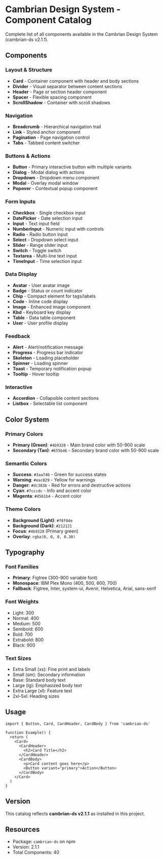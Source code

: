 # Cambrian Design System - Component Catalog

Complete list of all components available in the Cambrian Design System (cambrian-ds v2.1.1).

## Components

### Layout & Structure
- **Card** - Container component with header and body sections
- **Divider** - Visual separator between content sections
- **Header** - Page or section header component
- **Spacer** - Flexible spacing component
- **ScrollShadow** - Container with scroll shadows

### Navigation
- **Breadcrumb** - Hierarchical navigation trail
- **Link** - Styled anchor component
- **Pagination** - Page navigation control
- **Tabs** - Tabbed content switcher

### Buttons & Actions
- **Button** - Primary interactive button with multiple variants
- **Dialog** - Modal dialog with actions
- **Dropdown** - Dropdown menu component
- **Modal** - Overlay modal window
- **Popover** - Contextual popup component

### Form Inputs
- **Checkbox** - Single checkbox input
- **DatePicker** - Date selection input
- **Input** - Text input field
- **NumberInput** - Numeric input with controls
- **Radio** - Radio button input
- **Select** - Dropdown select input
- **Slider** - Range slider input
- **Switch** - Toggle switch
- **Textarea** - Multi-line text input
- **TimeInput** - Time selection input

### Data Display
- **Avatar** - User avatar image
- **Badge** - Status or count indicator
- **Chip** - Compact element for tags/labels
- **Code** - Inline code display
- **Image** - Enhanced image component
- **Kbd** - Keyboard key display
- **Table** - Data table component
- **User** - User profile display

### Feedback
- **Alert** - Alert/notification message
- **Progress** - Progress bar indicator
- **Skeleton** - Loading placeholder
- **Spinner** - Loading spinner
- **Toast** - Temporary notification popup
- **Tooltip** - Hover tooltip

### Interactive
- **Accordion** - Collapsible content sections
- **Listbox** - Selectable list component

## Color System

### Primary Colors
- **Primary (Green)**: `#4b9328` - Main brand color with 50-900 scale
- **Secondary (Tan)**: `#655b46` - Secondary brand color with 50-900 scale

### Semantic Colors
- **Success**: `#3aa746` - Green for success states
- **Warning**: `#eac029` - Yellow for warnings
- **Danger**: `#dc383b` - Red for errors and destructive actions
- **Cyan**: `#7cccdc` - Info and accent color
- **Magenta**: `#d561b4` - Accent color

### Theme Colors
- **Background (Light)**: `#f8f0de`
- **Background (Dark)**: `#212121`
- **Focus**: `#4b9328` (Primary green)
- **Overlay**: `rgba(0, 0, 0, 0.30)`

## Typography

### Font Families
- **Primary**: Figtree (300-900 variable font)
- **Monospace**: IBM Plex Mono (400, 500, 600, 700)
- **Fallback**: Figtree, Inter, system-ui, Avenir, Helvetica, Arial, sans-serif

### Font Weights
- Light: 300
- Normal: 400
- Medium: 500
- Semibold: 600
- Bold: 700
- Extrabold: 800
- Black: 900

### Text Sizes
- Extra Small (xs): Fine print and labels
- Small (sm): Secondary information
- Base: Standard body text
- Large (lg): Emphasized body text
- Extra Large (xl): Feature text
- 2xl-5xl: Heading sizes

## Usage

```tsx
import { Button, Card, CardHeader, CardBody } from 'cambrian-ds'

function Example() {
  return (
    <Card>
      <CardHeader>
        <h2>Card Title</h2>
      </CardHeader>
      <CardBody>
        <p>Card content goes here</p>
        <Button variant="primary">Action</Button>
      </CardBody>
    </Card>
  )
}
```

## Version

This catalog reflects **cambrian-ds v2.1.1** as installed in this project.

## Resources

- Package: `cambrian-ds` on npm
- Version: 2.1.1
- Total Components: 40
